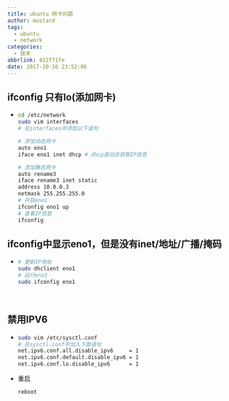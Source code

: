 ```yaml
---
title: ubuntu 网卡问题
author: mustard
tags:
  - ubuntu
  - network
categories:
  - 技术
abbrlink: 422f71fe
date: 2017-10-16 23:52:06
---
```


## ifconfig 只有lo(添加网卡)

* ```bash
  cd /etc/network
  sudo vim interfaces
  # 在interfaces中添加以下语句

  # 添加动态网卡
  auto eno1
  iface eno1 inet dhcp # dhcp是动态获取IP信息

  # 添加静态网卡
  auto rename3
  iface rename3 inet static
  address 10.0.0.3
  netmask 255.255.255.0
  # 开启eno1 
  ifconfig eno1 up 
  # 查看IP信息
  ifconfig
  ```

## ifconfig中显示eno1，但是没有inet/地址/广播/掩码

* ```bash
  # 更新IP地址
  sudo dhclient eno1
  # 运行eno1
  sudo ifconfig eno1
  ```

  ​

## 禁用IPV6

* ```bash
  sudo vim /etc/sysctl.conf
  # 在sysctl.conf中加入下面语句
  net.ipv6.conf.all.disable_ipv6     = 1
  net.ipv6.conf.default.disable_ipv6 = 1
  net.ipv6.conf.lo.disable_ipv6      = 1
  ```

* 重启

  ```bash
  reboot
  ```

  ​